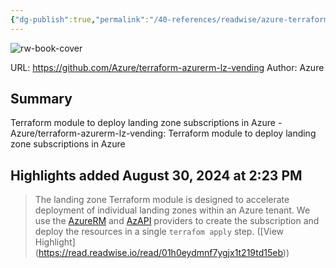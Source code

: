 ```yaml
---
{"dg-publish":true,"permalink":"/40-references/readwise/azure-terraform-azurerm-lz-vending/","tags":["rw/articles"]}
---
```


![rw-book-cover](https://opengraph.githubassets.com/588cbad93ea6e9e77286f5b7e64ac045a08fd3992a87bbbc6594d14e064c356d/Azure/terraform-azurerm-lz-vending)
  
URL: https://github.com/Azure/terraform-azurerm-lz-vending
Author: Azure

## Summary

Terraform module to deploy landing zone subscriptions in Azure - Azure/terraform-azurerm-lz-vending: Terraform module to deploy landing zone subscriptions in Azure

## Highlights added August 30, 2024 at 2:23 PM
>The landing zone Terraform module is designed to accelerate deployment of individual landing zones within an Azure tenant. We use the [AzureRM](https://registry.terraform.io/providers/hashicorp/azurerm/latest) and [AzAPI](https://registry.terraform.io/providers/azure/azapi/latest) providers to create the subscription and deploy the resources in a single `terrafom apply` step. ([View Highlight] (https://read.readwise.io/read/01h0eydmnf7ygjx1t219td15eb))


